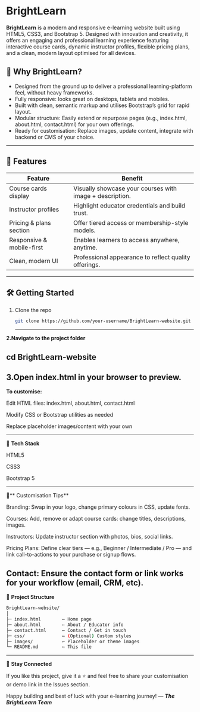 # BrightLearn

**BrightLearn** is a modern and responsive e-learning website built using HTML5, CSS3, and Bootstrap 5. Designed with innovation and creativity, it offers an engaging and professional learning experience featuring interactive course cards, dynamic instructor profiles, flexible pricing plans, and a clean, modern layout optimised for all devices.



## 🚀 Why BrightLearn?

- Designed from the ground up to deliver a professional learning-platform feel, without heavy frameworks.  
- Fully responsive: looks great on desktops, tablets and mobiles.  
- Built with clean, semantic markup and utilises Bootstrap’s grid for rapid layout.  
- Modular structure: Easily extend or repurpose pages (e.g., index.html, about.html, contact.html) for your own offerings.  
- Ready for customisation: Replace images, update content, integrate with backend or CMS of your choice.

---

## 🧩 Features

| Feature                     | Benefit                                               |
|-----------------------------|--------------------------------------------------------|
| Course cards display        | Visually showcase your courses with image + description. |
| Instructor profiles         | Highlight educator credentials and build trust.        |
| Pricing & plans section     | Offer tiered access or membership-style models.       |
| Responsive & mobile-first   | Enables learners to access anywhere, anytime.          |
| Clean, modern UI            | Professional appearance to reflect quality offerings. |

---

## 🛠️ Getting Started

1. Clone the repo  
   ```bash
   git clone https://github.com/your-username/BrightLearn-website.git
   
   ```


   ---

 **2.Navigate to the project folder**
 
  **cd BrightLearn-website**
  ---
  3.Open index.html in your browser to preview.
  ---
  
**To customise:**

Edit HTML files: index.html, about.html, contact.html

Modify CSS or Bootstrap utilities as needed

Replace placeholder images/content with your own


---


🔧 **Tech Stack**

HTML5

CSS3

Bootstrap 5

---

🎨** Customisation Tips**

Branding: Swap in your logo, change primary colours in CSS, update fonts.

Courses: Add, remove or adapt course cards: change titles, descriptions, images.

Instructors: Update instructor section with photos, bios, social links.

Pricing Plans: Define clear tiers — e.g., Beginner / Intermediate / Pro — and link call-to-actions to your purchase or signup flows.

Contact: Ensure the contact form or link works for your workflow (email, CRM, etc).
---


📂 **Project Structure**

```bash
BrightLearn-website/
│  
├─ index.html        ← Home page  
├─ about.html        ← About / Educator info  
├─ contact.html      ← Contact / Get in touch  
├─ css/              ← (Optional) Custom styles  
├─ images/           ← Placeholder or theme images  
└─ README.md         ← This file
```
---
📣 **Stay Connected**

If you like this project, give it a ⭐ and feel free to share your customisation or demo link in the Issues section.

Happy building and best of luck with your e-learning journey!
— ***The BrightLearn Team***

